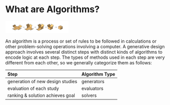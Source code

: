 # What are Algorithms?

<img src="../../.gitbook/assets/deeper/whatarealgorithms.png" style="width:200px;"/>

An algorithm is a process or set of rules to be followed in calculations or other problem-solving operations involving a computer.  A generative design approach involves several distinct steps with distinct kinds of algorithms to encode logic at each step. The types of methods used in each step are very different from each other, so we generally categorize them as follows:

| Step | Algorithm Type |	
| :--- | :--- |	
| generation of new design studies | generators |	
| evaluation of each study | evaluators |	
| ranking & solution achieves goal | solvers |
